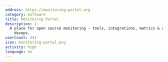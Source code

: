 ```yaml
---
address: https://monitoring-portal.org
category: Software
title: Monitoring Portal
description: |-
  A place for open source monitoring - tools, integrations, metrics & anything beyond
    devops.
userCount: 241
icon: monitoring-portal.png
activity: high
language: en
---
```

